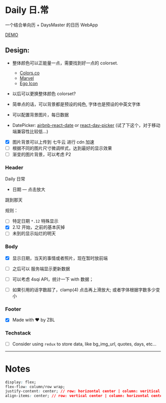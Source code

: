 # Daily 日.常
一个结合单向历 + DaysMaster 的日历 WebApp

[DEMO](http://zhangbinliu.me/2017-07-12-to-myhz/)


## Design:

- 整体颜色可以正能量一点，需要找到好一点的 colorset.
  - [Colors.co](https://coolors.co/)
  - [Marvel](https://marvelapp.com/styleguide/design/color-scheme)
  - [Ego Icon](http://ego-icons.com/)

- 以后可以更换整体颜色 colorset?
- 简单点的话，可以背景都是预设的纯色, 字体也是预设的中英文字体
- 可以配置背景图片，每日数据
- DatePicker: [airbnb-react-date](https://github.com/airbnb/react-dates/blob/0eb0d046171239dd5efa06da7909c7fc34eb0b6f/src/components/SingleDatePickerInput.jsx) or [react-day-picker](http://react-day-picker.js.org/) (试了下这个，对于移动端兼容性比较低...)
- [x] 图片背景可以上传到 七牛云 进行 cdn 加速
- [ ] 根据不同的图片尺寸微调样式，达到最好的显示效果
- [ ] 渐变的图片背景，可以考虑 P2

### Header
Daily  日常

- 日期 — 点击放大

跳到那天

规则：
- [ ] 特定日期 `*.12` 特殊显示
- [x] 2.12 开始，之前的基本灰掉
- [ ] 未到的显示灿烂的明天

### Body

- [x] 显示日期，当天的事情或者照片，现在暂时放前端

- [ ] 之后可以 服务端显示更新数据

- [ ] 可以考虑 4sqi API，统计一下 with 数据；

- [ ] 如果引用的话字数超了，clamp(4) 点击再上滑放大; 或者字体根据字数多少变小

### Footer

- [x] Made with ❤️ by ZBL


### Techstack
- [ ] Consider using `redux` to store data, like bg_img_url, quotes, days, etc...


---
# Notes

```css
display: flex;
flex-flow: column/row wrap;
justify-content: center; // row: horizontal center | column: veritical center
align-items: center; // row: vertical center | column: horizontal center
```


